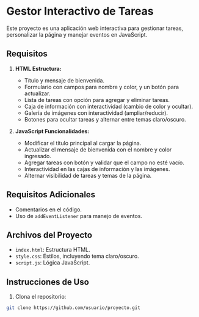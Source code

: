 # Gestor Interactivo de Tareas

Este proyecto es una aplicación web interactiva para gestionar tareas, personalizar la página y manejar eventos en JavaScript.

## Requisitos

1. **HTML Estructura:**
   - Título y mensaje de bienvenida.
   - Formulario con campos para nombre y color, y un botón para actualizar.
   - Lista de tareas con opción para agregar y eliminar tareas.
   - Caja de información con interactividad (cambio de color y ocultar).
   - Galería de imágenes con interactividad (ampliar/reducir).
   - Botones para ocultar tareas y alternar entre temas claro/oscuro.

2. **JavaScript Funcionalidades:**
   - Modificar el título principal al cargar la página.
   - Actualizar el mensaje de bienvenida con el nombre y color ingresado.
   - Agregar tareas con botón y validar que el campo no esté vacío.
   - Interactividad en las cajas de información y las imágenes.
   - Alternar visibilidad de tareas y temas de la página.

## Requisitos Adicionales
- Comentarios en el código.
- Uso de `addEventListener` para manejo de eventos.

## Archivos del Proyecto
- `index.html`: Estructura HTML.
- `style.css`: Estilos, incluyendo tema claro/oscuro.
- `script.js`: Lógica JavaScript.

## Instrucciones de Uso

1. Clona el repositorio:

```bash
git clone https://github.com/usuario/proyecto.git
